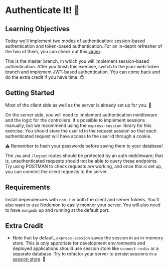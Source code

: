 # Authenticate It! 🔐

## Learning Objectives

Today we'll implement two modes of authentication: session-based authentication and token-based authentication. For an in-depth refresher of the two of them, you can check out this [video](https://www.youtube.com/watch?v=2PPSXonhIck).

This is the master branch, in which you will implement session-based authentication. After you finish this exercise, switch to the json-web-token branch and implement JWT-based authentication. You can come back and do the extra credit if you have time. 😊

## Getting Started

Most of the client side as well as the server is already set up for you. 🚀

On the server side, you will need to implement authentication middleware and the logic for the controllers. It's possible to implement sessions manually, but we recommend using the `express-session` library for this exercise. You should store the user id in the request session so that each authenticated request will have access to the user id through a cookie.

⚠️ Remember to hash your passwords before saving them to your database!

The `/me` and `/logout` routes should be protected by an auth middleware; that is, unauthenticated requests should not be able to query these endpoints. Try using POSTMAN to check requests are working, and once this is set up, you can connect the client requests to the server.

## Requirements

Install dependencies with `npm i` in both the client and server folders. You'll also want to use Nodemon to easily monitor your server. You will also need to have `mongodb` up and running at the default port.

## Extra Credit

- Note that by default, `express-session` saves the session in an in-memory store. This is only approriate for development environments and deployed applications should use session store like `connect-redis` or a separate database. Try to refactor your server to persist sessions in a [session store](https://www.npmjs.com/package/express-session#compatible-session-stores). 🥞
